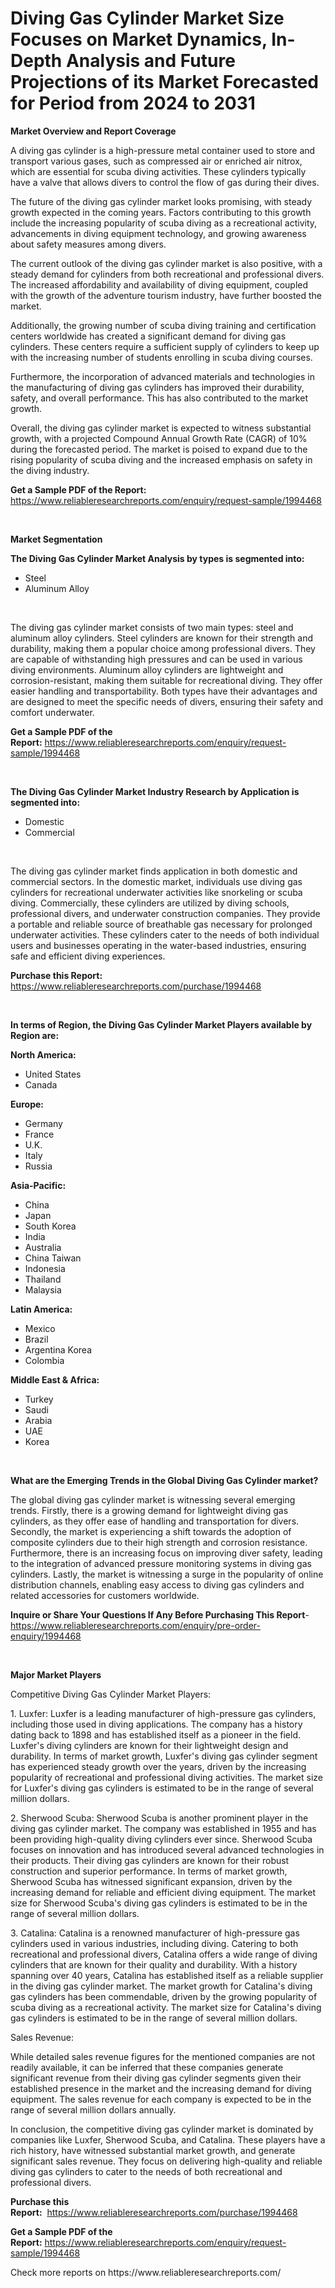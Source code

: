 <p><h1>Diving Gas Cylinder Market Size Focuses on Market Dynamics, In-Depth Analysis and Future Projections of its Market Forecasted for Period from 2024 to 2031</h1></p><p><strong>Market Overview and Report Coverage</strong></p>
<p><p>A diving gas cylinder is a high-pressure metal container used to store and transport various gases, such as compressed air or enriched air nitrox, which are essential for scuba diving activities. These cylinders typically have a valve that allows divers to control the flow of gas during their dives.</p><p>The future of the diving gas cylinder market looks promising, with steady growth expected in the coming years. Factors contributing to this growth include the increasing popularity of scuba diving as a recreational activity, advancements in diving equipment technology, and growing awareness about safety measures among divers.</p><p>The current outlook of the diving gas cylinder market is also positive, with a steady demand for cylinders from both recreational and professional divers. The increased affordability and availability of diving equipment, coupled with the growth of the adventure tourism industry, have further boosted the market.</p><p>Additionally, the growing number of scuba diving training and certification centers worldwide has created a significant demand for diving gas cylinders. These centers require a sufficient supply of cylinders to keep up with the increasing number of students enrolling in scuba diving courses.</p><p>Furthermore, the incorporation of advanced materials and technologies in the manufacturing of diving gas cylinders has improved their durability, safety, and overall performance. This has also contributed to the market growth.</p><p>Overall, the diving gas cylinder market is expected to witness substantial growth, with a projected Compound Annual Growth Rate (CAGR) of 10% during the forecasted period. The market is poised to expand due to the rising popularity of scuba diving and the increased emphasis on safety in the diving industry.</p></p>
<p><strong>Get a Sample PDF of the Report:</strong> <a href="https://www.reliableresearchreports.com/enquiry/request-sample/1994468">https://www.reliableresearchreports.com/enquiry/request-sample/1994468</a></p>
<p>&nbsp;</p>
<p><strong>Market Segmentation</strong></p>
<p><strong>The Diving Gas Cylinder Market Analysis by types is segmented into:</strong></p>
<p><ul><li>Steel</li><li>Aluminum Alloy</li></ul></p>
<p>&nbsp;</p>
<p><p>The diving gas cylinder market consists of two main types: steel and aluminum alloy cylinders. Steel cylinders are known for their strength and durability, making them a popular choice among professional divers. They are capable of withstanding high pressures and can be used in various diving environments. Aluminum alloy cylinders are lightweight and corrosion-resistant, making them suitable for recreational diving. They offer easier handling and transportability. Both types have their advantages and are designed to meet the specific needs of divers, ensuring their safety and comfort underwater.</p></p>
<p><strong>Get a Sample PDF of the Report:</strong>&nbsp;<a href="https://www.reliableresearchreports.com/enquiry/request-sample/1994468">https://www.reliableresearchreports.com/enquiry/request-sample/1994468</a></p>
<p>&nbsp;</p>
<p><strong>The Diving Gas Cylinder Market Industry Research by Application is segmented into:</strong></p>
<p><ul><li>Domestic</li><li>Commercial</li></ul></p>
<p>&nbsp;</p>
<p><p>The diving gas cylinder market finds application in both domestic and commercial sectors. In the domestic market, individuals use diving gas cylinders for recreational underwater activities like snorkeling or scuba diving. Commercially, these cylinders are utilized by diving schools, professional divers, and underwater construction companies. They provide a portable and reliable source of breathable gas necessary for prolonged underwater activities. These cylinders cater to the needs of both individual users and businesses operating in the water-based industries, ensuring safe and efficient diving experiences.</p></p>
<p><strong>Purchase this Report:</strong>&nbsp; <a href="https://www.reliableresearchreports.com/purchase/1994468">https://www.reliableresearchreports.com/purchase/1994468</a></p>
<p>&nbsp;</p>
<p><strong>In terms of Region, the Diving Gas Cylinder Market Players available by Region are:</strong></p>
<p>
    <p> <strong> North America: </strong>
        <ul>
            <li>United States</li>
            <li>Canada</li>
        </ul>
        </p> 
    <p> <strong> Europe: </strong>
        <ul>
            <li>Germany</li>
            <li>France</li>
            <li>U.K.</li>
            <li>Italy</li>
            <li>Russia</li>
        </ul>
        </p> 
    <p> <strong> Asia-Pacific: </strong>
        <ul>
            <li>China</li>
            <li>Japan</li>
            <li>South Korea</li>
            <li>India</li>
            <li>Australia</li>
            <li>China Taiwan</li>
            <li>Indonesia</li>
            <li>Thailand</li>
            <li>Malaysia</li>
        </ul>
        </p> 
    <p> <strong> Latin America: </strong>
        <ul>
            <li>Mexico</li>
            <li>Brazil</li>
            <li>Argentina Korea</li>
            <li>Colombia</li>
        </ul>
        </p> 
    <p> <strong> Middle East & Africa: </strong>
        <ul>
            <li>Turkey</li>
            <li>Saudi</li>
            <li>Arabia</li>
            <li>UAE</li>
            <li>Korea</li>
        </ul>
    </p>
    </p>
<p>&nbsp;</p>
<p><strong>What are the Emerging Trends in the Global Diving Gas Cylinder market?</strong></p>
<p><p>The global diving gas cylinder market is witnessing several emerging trends. Firstly, there is a growing demand for lightweight diving gas cylinders, as they offer ease of handling and transportation for divers. Secondly, the market is experiencing a shift towards the adoption of composite cylinders due to their high strength and corrosion resistance. Furthermore, there is an increasing focus on improving diver safety, leading to the integration of advanced pressure monitoring systems in diving gas cylinders. Lastly, the market is witnessing a surge in the popularity of online distribution channels, enabling easy access to diving gas cylinders and related accessories for customers worldwide.</p></p>
<p><strong>Inquire or Share Your Questions If Any Before Purchasing This Report</strong>- <a href="https://www.reliableresearchreports.com/enquiry/pre-order-enquiry/1994468">https://www.reliableresearchreports.com/enquiry/pre-order-enquiry/1994468</a></p>
<p>&nbsp;</p>
<p><strong>Major Market Players</strong></p>
<p><p>Competitive Diving Gas Cylinder Market Players:</p><p>1. Luxfer: Luxfer is a leading manufacturer of high-pressure gas cylinders, including those used in diving applications. The company has a history dating back to 1898 and has established itself as a pioneer in the field. Luxfer's diving cylinders are known for their lightweight design and durability. In terms of market growth, Luxfer's diving gas cylinder segment has experienced steady growth over the years, driven by the increasing popularity of recreational and professional diving activities. The market size for Luxfer's diving gas cylinders is estimated to be in the range of several million dollars.</p><p>2. Sherwood Scuba: Sherwood Scuba is another prominent player in the diving gas cylinder market. The company was established in 1955 and has been providing high-quality diving cylinders ever since. Sherwood Scuba focuses on innovation and has introduced several advanced technologies in their products. Their diving gas cylinders are known for their robust construction and superior performance. In terms of market growth, Sherwood Scuba has witnessed significant expansion, driven by the increasing demand for reliable and efficient diving equipment. The market size for Sherwood Scuba's diving gas cylinders is estimated to be in the range of several million dollars.</p><p>3. Catalina: Catalina is a renowned manufacturer of high-pressure gas cylinders used in various industries, including diving. Catering to both recreational and professional divers, Catalina offers a wide range of diving cylinders that are known for their quality and durability. With a history spanning over 40 years, Catalina has established itself as a reliable supplier in the diving gas cylinder market. The market growth for Catalina's diving gas cylinders has been commendable, driven by the growing popularity of scuba diving as a recreational activity. The market size for Catalina's diving gas cylinders is estimated to be in the range of several million dollars.</p><p>Sales Revenue:</p><p>While detailed sales revenue figures for the mentioned companies are not readily available, it can be inferred that these companies generate significant revenue from their diving gas cylinder segments given their established presence in the market and the increasing demand for diving equipment. The sales revenue for each company is expected to be in the range of several million dollars annually.</p><p>In conclusion, the competitive diving gas cylinder market is dominated by companies like Luxfer, Sherwood Scuba, and Catalina. These players have a rich history, have witnessed substantial market growth, and generate significant sales revenue. They focus on delivering high-quality and reliable diving gas cylinders to cater to the needs of both recreational and professional divers.</p></p>
<p><strong>Purchase this Report:</strong>&nbsp;&nbsp;<a href="https://www.reliableresearchreports.com/purchase/1994468">https://www.reliableresearchreports.com/purchase/1994468</a></p>
<p></p>
<p><strong>Get a Sample PDF of the Report:</strong>&nbsp;<a href="https://www.reliableresearchreports.com/enquiry/request-sample/1994468">https://www.reliableresearchreports.com/enquiry/request-sample/1994468</a></p>
<p>Check more reports on https://www.reliableresearchreports.com/</p>